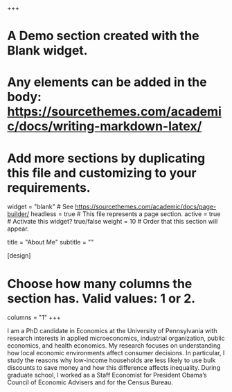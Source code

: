 +++
# A Demo section created with the Blank widget.
# Any elements can be added in the body: https://sourcethemes.com/academic/docs/writing-markdown-latex/
# Add more sections by duplicating this file and customizing to your requirements.

widget = "blank"  # See https://sourcethemes.com/academic/docs/page-builder/
headless = true  # This file represents a page section.
active = true # Activate this widget? true/false
weight = 10  # Order that this section will appear.

title = "About Me"
subtitle = ""

[design]
# Choose how many columns the section has. Valid values: 1 or 2.
columns = "1"
+++

I am a PhD candidate in Economics at the University of Pennsylvania with research interests in applied microeconomics, industrial organization, public economics, and health economics. My research focuses on understanding how local economic environments affect consumer decisions. In particular, I study the reasons why low-income households are less likely to use bulk discounts to save money and how this difference affects inequality. During graduate school, I worked as a Staff Economist for President Obama’s Council of Economic Advisers and for the Census Bureau.
